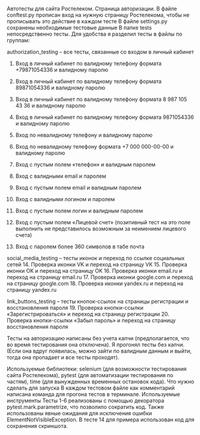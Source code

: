 Автотесты для сайта Ростелеком. Страница авторизации.
В файле conftest.py прописан вход на нужную страницу Ростелекома, чтобы не прописывать это действие в каждом тесте
В файле settings.py сохранены необходимые тестовые данные
В папке tests непосредственно тесты. Для удобства я разделил тесты в файлы по группам:

authorization_testing – все тесты, связанные со входом в личный кабинет
1.	Вход в личный кабинет по валидному телефону формата +79871054336 и валидному паролю
2.	Вход в личный кабинет по валидному телефону формата 89871054336 и валидному паролю
3.	Вход в личный кабинет по валидному телефону формата 8 987 105 43 36 и валидному паролю
4.	Вход в личный кабинет по валидному телефону формата 9871054336 и валидному паролю
5.	Вход по невалидному телефону и валидному паролю
6.	Вход по невалидному телефону формата +7 000 000-00-00 и валидному паролю
7.	Вход с пустым полем «телефон» и валидным паролем

8.	Вход с валидными email и паролем

9.	Вход с пустым полем email и валидным паролем

10.	Вход с валидными логином и паролем

11.	Вход с пустым полем логин и валидным паролем

12.	Вход с пустым полем «Лицевой счет» (позитивный тест на это поле выполнить не представилось возможным за неимением лицевого счета)

13.	Вход с паролем более 360 символов в табе почта


social_media_testing – тесты иконок и переход по ссылке социальных сетей
14.	Проверка иконки VK и переход на страницу VK
15.	Проверка иконки OK и переход на страницу OK
16.	Проверка иконки email.ru и переход на страницу email.ru
17.	Проверка иконки google.com и переход на страницу google.com
18.	Проверка иконки yandex.ru и переход на страницу yandex.ru

link_buttons_testing – тесты кнопок-ссылок на страницы регистрации и восстановления пароля
19.	Проверка кнопки-ссылки «Зарегистрироваться» и переход на страницу регистрации
20.	Проверка кнопки-ссылки «Забыл пароль» и переход на страницу восстановления пароля

Тесты на авторизацию написаны без учета капчи (предполагается, что во время тестирования она отключена). Я прогонял тесты без капчи. (Если она вдруг появилась, можно зайти по валидным данным и выйти, тогда она пропадает и все тесты проходят). 



Используемые библиотеки:
selenium (для возможности тестирования сайта Ростелекома), pytest (для автоматизации тестирования по частям), time (для вынужденных временных остановок кода).
Что нужно сделать для запуска
В каждом тестовом файле как комментарий написана команда для прогона тестов в терминале.
Используемые инструменты
Тесты 1-6 реализованы с помощью декоратора pytest.mark.parametrize, что позволило сократить код. Также использованы явные ожидания для исключения ошибки ElementNotVisibleException.
В тесте 14 для примера использован код для сохранения скриншота.

